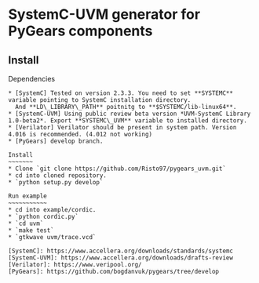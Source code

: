 SystemC-UVM generator for PyGears components
============================================

Install
---------

Dependencies
~~~~~~~~~~~~
* [SystemC] Tested on version 2.3.3. You need to set **SYSTEMC** variable pointing to SystemC installation directory.
  And **LD\_LIBRARY\_PATH** poitnitg to **$SYSTEMC/lib-linux64**.
* [SystemC-UVM] Using public review beta version *UVM-SystemC Library 1.0-beta2*. Export **SYSTEMC\_UVM** variable to installed directory.
* [Verilator] Verilator should be present in system path. Version 4.016 is recommended. (4.012 not working)
* [PyGears] develop branch.

Install
~~~~~~~
* Clone `git clone https://github.com/Risto97/pygears_uvm.git`
* cd into cloned repository.
* `python setup.py develop`

Run example
~~~~~~~~~~~
* cd into example/cordic.
* `python cordic.py`
* `cd uvm`
* `make test`
* `gtkwave uvm/trace.vcd`

[SystemC]: https://www.accellera.org/downloads/standards/systemc
[SystemC-UVM]: https://www.accellera.org/downloads/drafts-review
[Verilator]: https://www.veripool.org/
[PyGears]: https://github.com/bogdanvuk/pygears/tree/develop
